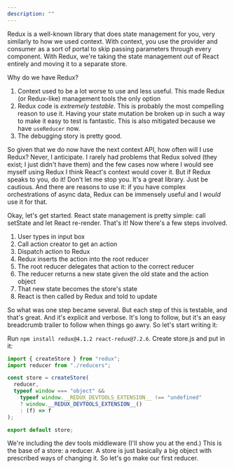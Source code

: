 ```yaml
---
description: ""
---
```


Redux is a well-known library that does state management for you, very similarly to how we used context. With context, you use the provider and consumer as a sort of portal to skip passing parameters through every component. With Redux, we're taking the state management _out_ of React entirely and moving it to a separate store.

Why do we have Redux?

1. Context used to be a lot worse to use and less useful. This made Redux (or Redux-like) management tools the only option
1. Redux code is _extremely testable_. This is probably the most compelling reason to use it. Having your state mutation be broken up in such a way to make it easy to test is fantastic. This is also mitigated because we have `useReducer` now.
1. The debugging story is pretty good.

So given that we do now have the next context API, how often will I use Redux? Never, I anticipate. I rarely had problems that Redux solved (they exist; I just didn't have them) and the few cases now where I would see myself using Redux I think React's context would cover it. But if Redux speaks to you, do it! Don't let me stop you. It's a great library. Just be cautious. And there are reasons to use it: if you have complex orchestrations of async data, Redux can be immensely useful and I _would_ use it for that.

Okay, let's get started. React state management is pretty simple: call setState and let React re-render. That's it! Now there's a few steps involved.

1. User types in input box
1. Call action creator to get an action
1. Dispatch action to Redux
1. Redux inserts the action into the root reducer
1. The root reducer delegates that action to the correct reducer
1. The reducer returns a new state given the old state and the action object
1. That new state becomes the store's state
1. React is then called by Redux and told to update

So what was one step became several. But each step of this is testable, and that's great. And it's explicit and verbose. It's long to follow, but it's an easy breadcrumb trailer to follow when things go awry. So let's start writing it:

Run `npm install redux@4.1.2 react-redux@7.2.6`. Create store.js and put in it:

```javascript
import { createStore } from "redux";
import reducer from "./reducers";

const store = createStore(
  reducer,
  typeof window === "object" &&
    typeof window.__REDUX_DEVTOOLS_EXTENSION__ !== "undefined"
    ? window.__REDUX_DEVTOOLS_EXTENSION__()
    : (f) => f
);

export default store;
```

We're including the dev tools middleware (I'll show you at the end.) This is the base of a store: a reducer. A store is just basically a big object with prescribed ways of changing it. So let's go make our first reducer.

